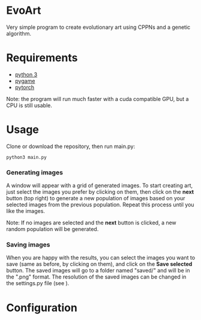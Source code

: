 # EvoArt
Very simple program to create evolutionary art using CPPNs and a genetic algorithm. 

# Requirements
- [python 3](https://www.python.org/)
- [pygame](https://www.pygame.org/)
- [pytorch](https://www.pytorch.org)

Note: the program will run much faster with a cuda compatible GPU, but a CPU is still usable.

# Usage
Clone or download the repository, then run main.py:
```
python3 main.py
```
### Generating images

A window will appear with a grid of generated images. To start creating art, just select the images you prefer by clicking on them, then click on the __next__ button (top right) to generate a new population of images based on your selected images from the previous population. Repeat this process until you like the images.

Note: If no images are selected and the __next__ button is clicked, a new random population will be generated.

### Saving images

When you are happy with the results, you can select the images you want to save (same as before, by clicking on them), and click on the __Save selected__ button. The saved images will go to a folder named "saved/" and will be in the ".png" format. The resolution of the saved images can be changed in the settings.py file (see ).

# Configuration

